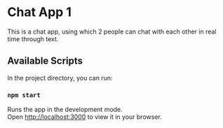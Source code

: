 # Chat App 1

This is a chat app, using which 2 people can chat with each other in real time through text.

## Available Scripts

In the project directory, you can run:

### `npm start`

Runs the app in the development mode.\
Open [http://localhost:3000](http://localhost:3000) to view it in your browser.
